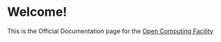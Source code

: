 # Welcome!

This is the Official Documentation page for the [Open Computing Facility](https://www.ocf.berkeley.edu/)